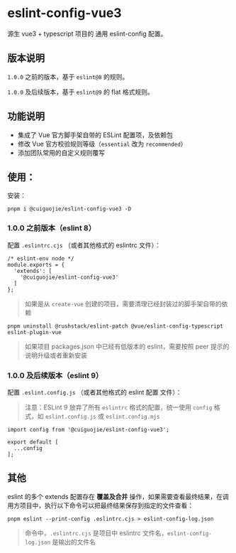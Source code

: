 # eslint-config-vue3

源生 vue3 + typescript 项目的 通用 eslint-config 配置。

## 版本说明
`1.0.0` 之前的版本，基于 `eslint@8` 的规则。

`1.0.0` 及后续版本，基于 `eslint@9` 的 flat 格式规则。

## 功能说明

* 集成了 Vue 官方脚手架自带的 ESLint 配置项，及依赖包
* 修改 Vue 官方校验规则等级（`essential` 改为 `recommended`）
* 添加团队常用的自定义规则覆写

## 使用：

安装：
```
pnpm i @cuiguojie/eslint-config-vue3 -D
```

### 1.0.0 之前版本（eslint 8）
配置 `.eslintrc.cjs` （或者其他格式的 eslintrc 文件）：

```
/* eslint-env node */
module.exports = {
  'extends': [
    '@cuiguojie/eslint-config-vue3'
  ]
};
```

> 如果是从 `create-vue` 创建的项目，需要清理已经封装过的脚手架自带的依赖

```
pnpm uninstall @rushstack/eslint-patch @vue/eslint-config-typescript eslint-plugin-vue
```

> 如果项目 packages.json 中已经有低版本的 eslint，需要按照 peer 提示的说明升级或者重新安装

### 1.0.0 及后续版本（eslint 9）
配置 `.eslint.config.js` （或者其他格式的 eslint 配置 文件）：

> 注意：ESLint 9 放弃了所有 `eslintrc` 格式的配置，统一使用 `config` 格式，如 `eslint.config.js` 或 `eslint.config.mjs`

```
import config from '@cuiguojie/eslint-config-vue3';

export default [
  ...config
];
```

## 其他
eslint 的多个 extends 配置存在 **覆盖及合并** 操作，如果需要查看最终结果，在调用方项目中，执行以下命令可以把最终结果保存到指定的文件查看：

```
pnpm eslint --print-config .eslintrc.cjs > eslint-config-log.json
```

> 命令中，`.eslintrc.cjs` 是项目中 eslintrc 文件名，`eslint-config-log.json` 是输出的文件名

